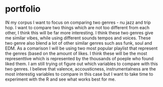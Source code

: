 # portfolio
IN my corpus I want to focus on comparing two genres - nu jazz and trip hop. I want to compare two things which are not too different from each other, I think this will be far more interesting. I think these two genres give me similar vibes, while using different sounds tempos and voices. These two genre also blend a lot of other similar genres such ass funk, soul and EDM. As a comarison I will be using two most popular playlist that represent the genres (based on the amount of likes. I think these will be the most representtive which is represented by the thousands of poeple who found liked them. 
I am still trying ot figure out which variables to compare with this two genres. I believe that valence, accousticness, instrumentalness are the most interestig variables to compare in this case but I want to take time to experiment with the R and see what works best for me. 
